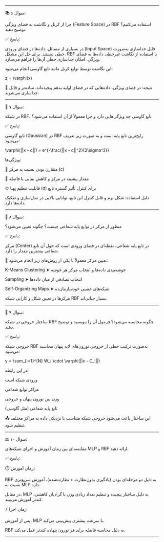 


---

📚 سوال ۶:

چرا از کرنل و نگاشت به فضای ویژگی (Feature Space) در RBF استفاده می‌کنیم؟ توضیح دهید.

✅ پاسخ:

در بسیاری از مسائل، داده‌ها در فضای ورودی (Input Space) قابل جداسازی به‌صورت خطی نیستند. برای حل این مشکل، RBF با استفاده از نگاشت غیرخطی داده‌ها به فضای ویژگی، امکان جداسازی خطی آن‌ها را فراهم می‌سازد.

این نگاشت توسط توابع کرنل مانند تابع گاوسی انجام می‌شود:

z = \varphi(x)

🔄 نتیجه: در فضای ویژگی، داده‌هایی که در فضای اولیه به‌هم پیچیده‌اند، ساده‌تر و قابل جداسازی می‌شوند.


---

🔎 سوال ۷:

در شبکه RBF، تابع گاوسی چه ویژگی‌هایی دارد و چرا معمولاً از آن استفاده می‌شود؟

✅ پاسخ:

تابع گاوسی (Gaussian) در RBF رایج‌ترین تابع پایه است و به صورت زیر تعریف می‌شود:

\varphi(||x - c||) = e^{-\frac{||x - c||^2}{2\sigma^2}}

ویژگی‌ها:

📍 متقارن بودن نسبت به مرکز (c)

🎯 مقدار بیشینه در مرکز و کاهش نمایی با فاصله

⚙️ قابلیت تنظیم پهنا (σ) برای کنترل تأثیر گستره تابع


دلیل استفاده: شکل نرم و قابل کنترل این تابع، توانایی بالایی در مدل‌سازی و تفکیک داده‌ها دارد.


---

🧭 سوال ۸:

منظور از مرکز در توابع پایه شعاعی چیست؟ چگونه تعیین می‌شود؟

✅ پاسخ:

مرکز (Center) در تابع پایه شعاعی، نقطه‌ای در فضای ورودی است که حول آن تابع شعاعی بیشترین مقدار را دارد.

📌 تعیین مرکز معمولاً با یکی از روش‌های زیر انجام می‌شود:

K-Means Clustering ➤ خوشه‌بندی داده‌ها و انتخاب مرکز هر خوشه

Sampling ➤ انتخاب تصادفی از میان داده‌ها

Self-Organizing Maps ➤ شبکه‌های عصبی خودسازمان‌ده


مرکزها در تعیین شکل و کارایی شبکه RBF بسیار حیاتی‌اند.


---

🔢 سوال ۹:

ساختار خروجی در شبکه RBF چگونه محاسبه می‌شود؟ فرمول آن را بنویسید و توضیح دهید.

✅ پاسخ:

خروجی شبکه RBF به‌صورت ترکیب خطی از خروجی نورون‌های لایه پنهان محاسبه می‌شود:

y = \sum_{i=1}^{N} W_i \cdot \varphi(||x - C_i||)

در این رابطه:

 ورودی شبکه است

 مراکز توابع شعاعی

 وزن بین نورون پنهان و خروجی

 تابع پایه شعاعی (مثل گاوسی)


📤 این ساختار باعث می‌شود خروجی شبکه متناسب با نزدیکی داده به مراکز مختلف تنظیم شود.


---

⚖️ سوال ۱۰:

مقایسه‌ای بین زمان آموزش و اجرای شبکه‌های MLP و RBF ارائه دهید.

✅ پاسخ:

⏱️ زمان آموزش:

RBF به دلیل دو مرحله‌ای بودن (یادگیری بدون‌نظارت + نظارت‌شده)، آموزش سریع‌تری نسبت به MLP دارد.

در مقابل، MLP به دلیل ساختار پیچیده و تنظیم تعداد زیادی وزن با گرادیان کاهشی، کندتر آموزش می‌بیند.


⚡ زمان اجرا:

پس از آموزش، MLP با سرعت بیشتری پیش‌بینی می‌کند.

RBF به دلیل محاسبه فاصله برای هر نورون پنهان، کندتر عمل می‌کند.



---

